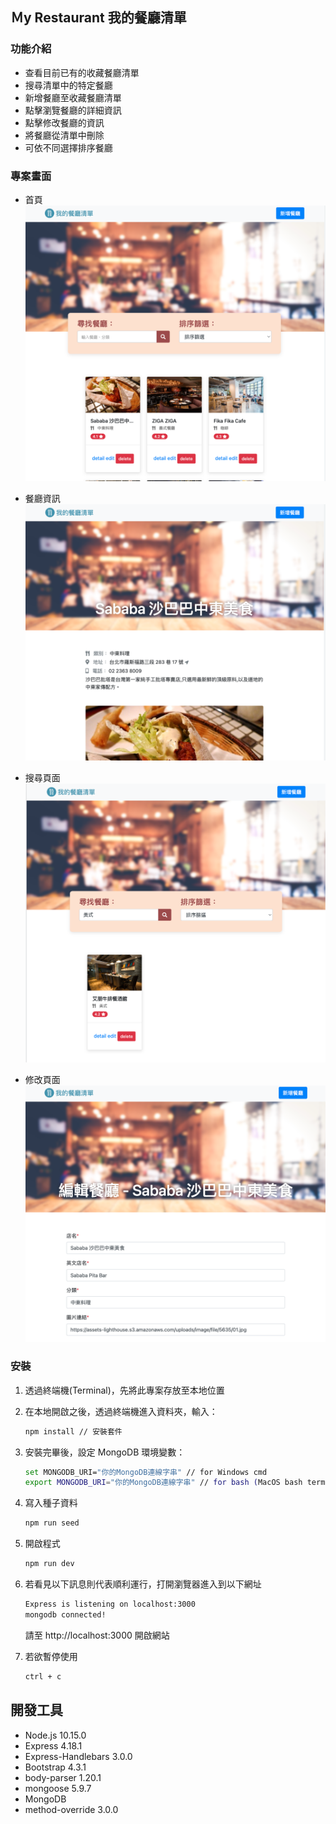 ## Ｍy Restaurant 我的餐廳清單

### 功能介紹
- 查看目前已有的收藏餐廳清單
- 搜尋清單中的特定餐廳
- 新增餐廳至收藏餐廳清單
- 點擊瀏覽餐廳的詳細資訊
- 點擊修改餐廳的資訊
- 將餐廳從清單中刪除
- 可依不同選擇排序餐廳
### 專案畫面

- 首頁
![Index page about Restaurant List](./public/image/snapshot_index.png)

- 餐廳資訊
![Information page of clicked restaurant](./public/image/snapshot_detail.png)

- 搜尋頁面
![Search page about certain restaurant](./public/image/snapshot_search.png)

- 修改頁面
![Edit page about certain restaurant](./public/image/snapshot_edit.png)

### 安裝

1. 透過終端機(Terminal)，先將此專案存放至本地位置

2. 在本地開啟之後，透過終端機進入資料夾，輸入：

   ```bash
   npm install // 安裝套件
   ```

3. 安裝完畢後，設定 MongoDB 環境變數：

   ```bash
   set MONGODB_URI="你的MongoDB連線字串" // for Windows cmd
   export MONGODB_URI="你的MongoDB連線字串" // for bash (MacOS bash terminal and Git bash for Windows)
   ```

4. 寫入種子資料
   ```bash
   npm run seed
   ```

5. 開啟程式
   ```bash
   npm run dev
   ```


4. 若看見以下訊息則代表順利運行，打開瀏覽器進入到以下網址

   ```bash
   Express is listening on localhost:3000
   mongodb connected!
   ```
   請至 http://localhost:3000 開啟網站
   
5. 若欲暫停使用

   ```bash
   ctrl + c
   ```

## 開發工具

- Node.js 10.15.0
- Express 4.18.1
- Express-Handlebars 3.0.0
- Bootstrap 4.3.1
- body-parser 1.20.1
- mongoose 5.9.7
- MongoDB
- method-override 3.0.0
